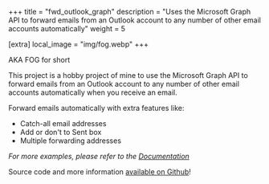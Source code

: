 +++
title = "fwd_outlook_graph"
description = "Uses the Microsoft Graph API to forward emails from an Outlook account to any number of other email accounts automatically"
weight = 5

[extra]
local_image = "img/fog.webp"
+++

AKA FOG for short

This project is a hobby project of mine to use the Microsoft Graph API to forward emails from an Outlook account to any number of other email accounts automatically when you receive an email.

Forward emails automatically with extra features like:

* Catch-all email addresses
* Add or don't to Sent box
* Multiple forwarding addresses

_For more examples, please refer to the [Documentation](https://github.com/blaine-t/fwd_outlook_graph/blob/main/docs/usage.md)_

Source code and more information [available on Github](https://github.com/blaine-t/fwd_outlook_graph)!
